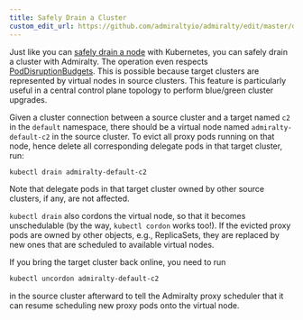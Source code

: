 ```yaml
---
title: Safely Drain a Cluster
custom_edit_url: https://github.com/admiraltyio/admiralty/edit/master/docs/operator_guide/safely_drain_cluster.md
---
```


Just like you can [safely drain a node](https://kubernetes.io/docs/tasks/administer-cluster/safely-drain-node/) with Kubernetes, you can safely drain a cluster with Admiralty. The operation even respects [PodDisruptionBudgets](https://kubernetes.io/docs/concepts/workloads/pods/disruptions/). This is possible because target clusters are represented by virtual nodes in source clusters. This feature is particularly useful in a central control plane topology to perform blue/green cluster upgrades.

Given a cluster connection between a source cluster and a target named `c2` in the `default` namespace, there should be a virtual node named `admiralty-default-c2` in the source cluster. To evict all proxy pods running on that node, hence delete all corresponding delegate pods in that target cluster, run:

```sh
kubectl drain admiralty-default-c2
```

Note that delegate pods in that target cluster owned by other source clusters, if any, are not affected.

`kubectl drain` also cordons the virtual node, so that it becomes unschedulable (by the way, `kubectl cordon` works too!). If the evicted proxy pods are owned by other objects, e.g., ReplicaSets, they are replaced by new ones that are scheduled to available virtual nodes.

If you bring the target cluster back online, you need to run

```sh
kubectl uncordon admiralty-default-c2
```

in the source cluster afterward to tell the Admiralty proxy scheduler that it can resume scheduling new proxy pods onto the virtual node.
